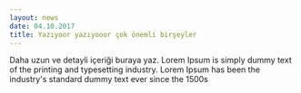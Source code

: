 ```yaml
---
layout: news
date: 04.10.2017
title: Yazıyoor yazıyooor çok önemli birşeyler
---
```

Daha uzun ve detayli içeriği buraya yaz.
Lorem Ipsum is simply dummy text of the printing and typesetting industry. Lorem Ipsum has been the industry's standard dummy text ever since the 1500s 
